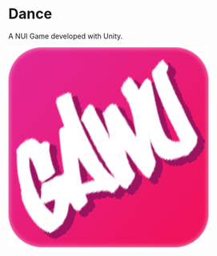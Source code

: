 # Dance           
A NUI Game developed with Unity.    
                           
![image](Dance/Assets/Textures/gawu.png)